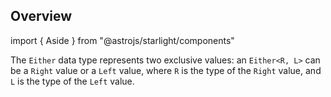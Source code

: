 ## Overview

import { Aside } from "@astrojs/starlight/components"

The `Either` data type represents two exclusive values: an `Either<R, L>` can be a `Right` value or a `Left` value, where `R` is the type of the `Right` value, and `L` is the type of the `Left` value.
